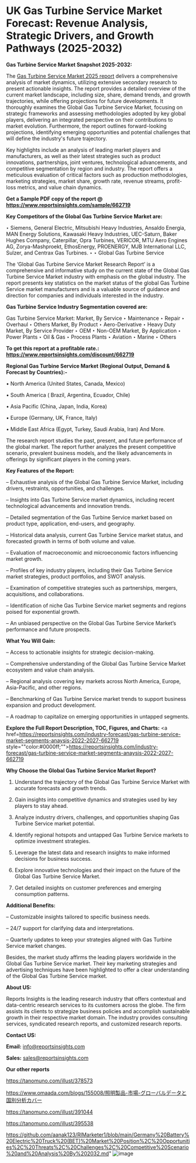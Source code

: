 # UK Gas Turbine Service Market Forecast: Revenue Analysis, Strategic Drivers, and Growth Pathways (2025-2032)

<strong>Gas Turbine Service Market Snapshot 2025-2032:</strong>

The <a href=https://www.reportsinsights.com/sample/662719>Gas Turbine Service Market 2025 report</a> delivers a comprehensive analysis of market dynamics, utilizing extensive secondary research to present actionable insights. The report provides a detailed overview of the current market landscape, including size, share, demand trends, and growth trajectories, while offering projections for future developments. It thoroughly examines the Global Gas Turbine Service Market, focusing on strategic frameworks and assessing methodologies adopted by key global players, delivering an integrated perspective on their contributions to market evolution. Furthermore, the report outlines forward-looking projections, identifying emerging opportunities and potential challenges that will define the industry's future trajectory.

Key highlights include an analysis of leading market players and manufacturers, as well as their latest strategies such as product innovations, partnerships, joint ventures, technological advancements, and competitive segmentation by region and industry. The report offers a meticulous evaluation of critical factors such as production methodologies, marketing strategies, market share, growth rate, revenue streams, profit-loss metrics, and value chain dynamics.

<strong>Get a Sample PDF copy of the report @ <a href=https://www.reportsinsights.com/sample/662719 style=color:#0000ff;>https://www.reportsinsights.com/sample/662719</a></strong>

<strong>Key Competitors of the Global Gas Turbine Service Market are:</strong>

‣ Siemens, General Electric, Mitsubishi Heavy Industries, Ansaldo Energia, MAN Energy Solutions, Kawasaki Heavy Industries, UEC-Saturn, Baker Hughes Company, Caterpillar, Opra Turbines, VERICOR, MTU Aero Engines AG, Zorya-Mashproekt, EthosEnergy, PROENERGY, MJB International LLC, Sulzer, and Centrax Gas Turbines.
‣ 
‣ Global Gas Turbine Service

The ‘Global Gas Turbine Service Market Research Report’ is a comprehensive and informative study on the current state of the Global Gas Turbine Service Market industry with emphasis on the global industry. The report presents key statistics on the market status of the global Gas Turbine Service market manufacturers and is a valuable source of guidance and direction for companies and individuals interested in the industry.

<strong>Gas Turbine Service Industry Segmentation covered are:</strong>

Gas Turbine Service Market: 
Market, By Service
‣ Maintenance
‣ Repair
‣ Overhaul
‣ Others
Market, By Product
‣ Aero-Derivative
‣ Heavy Duty
Market, By Service Provider
‣ OEM
‣ Non-OEM
Market, By Application
‣ Power Plants
‣ Oil & Gas
‣ Process Plants
‣ Aviation
‣ Marine
‣ Others

<strong>To get this report at a profitable rate.: <a href=https://www.reportsinsights.com/discount/662719 style=color:#0000ff;>https://www.reportsinsights.com/discount/662719</a></strong>

<strong>Regional Gas Turbine Service Market (Regional Output, Demand &amp; Forecast by Countries):-</strong>

• North America (United States, Canada, Mexico)

• South America ( Brazil, Argentina, Ecuador, Chile)

• Asia Pacific (China, Japan, India, Korea)

• Europe (Germany, UK, France, Italy)

• Middle East Africa (Egypt, Turkey, Saudi Arabia, Iran) And More.

The research report studies the past, present, and future performance of the global market. The report further analyzes the present competitive scenario, prevalent business models, and the likely advancements in offerings by significant players in the coming years.

<strong>Key Features of the Report:</strong>

– Exhaustive analysis of the Global Gas Turbine Service Market, including drivers, restraints, opportunities, and challenges.

– Insights into Gas Turbine Service market dynamics, including recent technological advancements and innovation trends.

– Detailed segmentation of the Gas Turbine Service market based on product type, application, end-users, and geography.

– Historical data analysis, current Gas Turbine Service market status, and forecasted growth in terms of both volume and value.

– Evaluation of macroeconomic and microeconomic factors influencing market growth.

– Profiles of key industry players, including their Gas Turbine Service market strategies, product portfolios, and SWOT analysis.

– Examination of competitive strategies such as partnerships, mergers, acquisitions, and collaborations.

– Identification of niche Gas Turbine Service market segments and regions poised for exponential growth.

– An unbiased perspective on the Global Gas Turbine Service Market’s performance and future prospects.

<strong>What You Will Gain:</strong>

– Access to actionable insights for strategic decision-making.

– Comprehensive understanding of the Global Gas Turbine Service Market ecosystem and value chain analysis.

– Regional analysis covering key markets across North America, Europe, Asia-Pacific, and other regions.

– Benchmarking of Gas Turbine Service market trends to support business expansion and product development.

– A roadmap to capitalize on emerging opportunities in untapped segments.

<strong>Explore the Full Report Description, TOC, Figures, and Charts:</strong>
<a href=https://reportsinsights.com/industry-forecast/gas-turbine-service-market-segments-anaysis-2022-2027-662719 style=""color:#0000ff;"">https://reportsinsights.com/industry-forecast/gas-turbine-service-market-segments-anaysis-2022-2027-662719</a>

<strong>Why Choose the Global Gas Turbine Service Market Report?</strong>

1. Understand the trajectory of the Global Gas Turbine Service Market with accurate forecasts and growth trends.

2. Gain insights into competitive dynamics and strategies used by key players to stay ahead.

3. Analyze industry drivers, challenges, and opportunities shaping Gas Turbine Service market potential.

4. Identify regional hotspots and untapped Gas Turbine Service markets to optimize investment strategies.

5. Leverage the latest data and research insights to make informed decisions for business success.

6. Explore innovative technologies and their impact on the future of the Global Gas Turbine Service Market.

7. Get detailed insights on customer preferences and emerging consumption patterns.

<strong>Additional Benefits:</strong>

– Customizable insights tailored to specific business needs.

– 24/7 support for clarifying data and interpretations.

– Quarterly updates to keep your strategies aligned with Gas Turbine Service market changes.

Besides, the market study affirms the leading players worldwide in the Global Gas Turbine Service market. Their key marketing strategies and advertising techniques have been highlighted to offer a clear understanding of the Global Gas Turbine Service market.

<strong><strong>About US</strong>:</strong>

Reports Insights is the leading research industry that offers contextual and data-centric research services to its customers across the globe. The firm assists its clients to strategize business policies and accomplish sustainable growth in their respective market domain. The industry provides consulting services, syndicated research reports, and customized research reports.

<strong>Contact US:</strong>

<p class=><b>Email:</b> <a href=mailto:info@reportsinsights.com>info@reportsinsights.com</a></p>
<p class=><b>Sales:</b> <a href=mailto:sales@reportsinsights.com>sales@reportsinsights.com</a></p>

<strong>Our other reports</strong>

<a href=https://tanomuno.com/illust/378573>https://tanomuno.com/illust/378573</a>

<a href=https://www.omaada.com/blogs/155008/照明製品-市場-グローバルデータと国別分析カバー>https://www.omaada.com/blogs/155008/照明製品-市場-グローバルデータと国別分析カバー</a>

<a href=https://tanomuno.com/illust/391044>https://tanomuno.com/illust/391044</a>

<a href=https://tanomuno.com/illust/395538>https://tanomuno.com/illust/395538</a>

<a href=https://github.com/aanak123/RIMarketer1/blob/main/Germany%20Battery%20Electric%20Truck%20(BET)%20Market%20Position%2C%20Opportunities%2C%20Threats%2C%20Challenges%2C%20Competitive%20Scenario%20and%20Analysis%20By%202032.md>https://github.com/aanak123/RIMarketer1/blob/main/Germany%20Battery%20Electric%20Truck%20(BET)%20Market%20Position%2C%20Opportunities%2C%20Threats%2C%20Challenges%2C%20Competitive%20Scenario%20and%20Analysis%20By%202032.md</a>"
![image](https://github.com/user-attachments/assets/f16dce70-c0cb-471f-b633-9c6d471ee93a)
